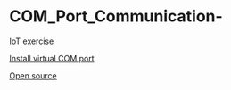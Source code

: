# COM_Port_Communication-
IoT exercise

[Install virtual COM port](https://www.eltima.com/products/vspdxp/)

[Open source](https://sourceforge.net/projects/com0com)